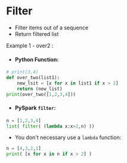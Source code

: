 # Filter
* Filter items out of a sequence
* Return filtered list

Example 1 - over2 : 
* #### Python Function:
```python
# print(3,4)
def over_two(list1):
    new_lsit = [x for x in list1 if x > 2]
    return (new_list)
print(over_two([1,2,3,4]))
```
* ####  PySpark `filter`:
```python
n = [1,2,3,4]
list( filter( (lambda x:x>2,n) ))
```

* You don't necessary use a `lambda` function:
```python
n = [4,3,2,1]
print( [x for x in n if x > 2] )
```
